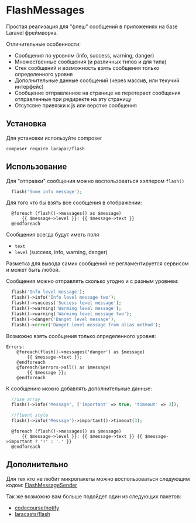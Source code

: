 # FlashMessages

Простая реализация для "флеш" сообщений в приложениях на базе Laravel фреймворка.

Отличительные особенности:
- Сообщения по уровням (info, success, warning, danger)
- Множественные сообщения (и различных типов и для типа)
- Стек сообщений и возможность взять сообщения только определенного уровня
- Дополнительные данные сообщений (через массив, или текучий интерфейс)
- Сообщение отправленное на странице не перетерает сообщения отправленные при редиректе на эту страницу
- Отсутсвие привязки к js или верстке сообщения

## Установка

Для установки используйте composer

```
composer require larapac/flash
```

## Использование

Для "отправки" сообщения можно воспользоваться хэлпером `flash()`

```php
  flash('Some info message');
```

Для того что бы взять все сообщения в отображении:

```blade
  @foreach (flash()->messages() as $message)
      {{ $message->level }}: {{ $message->text }}
  @endforeach
```

Сообщения всегда будут иметь поля
 - `text`
 - `level` (success, info, warning, danger)
 
Разметка для вывода самих сообщений не регламентируется сервисом и может быть любой.

Сообщения можно отправлять сколько угодно и с разным уровнем:

```php
  flash('Info level message');
  flash()->info('Info level message two');
  flash()->success('Success level message');
  flash()->warning('Warming level message');
  flash()->warning('Warming level message two');
  flash()->danger('Danget level message');
  flash()->error('Danget level message from alias method');
```

Возможно взять сообщения только определенного уровня:

```blade
Errors:
    @foreach(flash()->messages('danger') as $message)
        {{ $message->text }};
    @endforeach
    @foreach($errors->all() as $message)
        {{ $message }};
    @endforeach
```

К сообщению можно добавлять дополнительные данные:

```php
  //use array
  flash()->info('Message', ['important' => true, 'timeout' => 3]);

  //fluent style
  flash()->info('Message')->important()->timeout(3);
```

```blade
  @foreach (flash()->messages() as $message)
      {{ $message->level }}: {{ $message->text }} {{ $message->important ? '!' : '.' }}
  @endforeach
```

## Дополнительно

Для тех кто не любит микропакеты можно воспользоваться следующим кодом: [FlashMessageSender](https://gist.github.com/Ellrion/7ee8085b35f0de8c6d386255f9dd16bb)

Так же возможно вам больше подойдет один из следующих пакетов:
- [codecourse/notify](https://github.com/codecourse/notify)
- [laracasts/flash](https://github.com/laracasts/flash)

